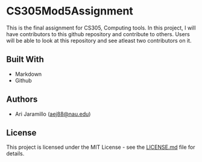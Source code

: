 # CS305Mod5Assignment

This is the final assignment for CS305, Computing tools. In this project, I will have contributors to this github repository and contribute to others. Users will be able to look at this repository and see atleast two contributors on it.

## Built With
  - Markdown
  - Github

## Authors
  - Ari Jaramillo (aej88@nau.edu)


## License

This project is licensed under the MIT License - see the [LICENSE.md](https://github.com/cloudandr0id/CS305Mod5Assignment/blob/main/LICENSE.md) file for details.
